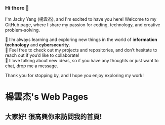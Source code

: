 ### Hi there 👋

I'm Jacky Yang (楊雲杰), and I'm excited to have you here! Welcome to my GitHub page, where I share my passion for coding, technology, and creative problem-solving.

🌱 I’m always learning and exploring new things in the world of **information technology** and **cybersecurity**.  
👯 Feel free to check out my projects and repositories, and don’t hesitate to reach out if you’d like to collaborate!  
💬 I love talking about new ideas, so if you have any thoughts or just want to chat, drop me a message.  

Thank you for stopping by, and I hope you enjoy exploring my work!

<!DOCTYPE html>
<html lang="zh-TW">
	<head>
        <link rel="stylesheet" href="https://cdn.jsdelivr.net/npm/swiper@9/swiper-bundle.min.css"/>
        <link rel="stylesheet" href="https://fonts.googleapis.com/css2?family=Material+Symbols+Outlined:opsz,wght,FILL,GRAD@48,700,0,0" />  <!--google fonts-->
	</head>
	<body>
	 <h1>楊雲杰's Web Pages</h1>
       <h2>大家好! 很高興你來訪問我的首頁!<h2>
	</body>
</html>
